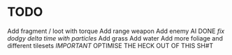 # TODO

Add fragment / loot with torque
Add range weapon
Add enemy AI
DONE *fix dodgy delta time with particles*
Add grass
Add water
Add more foliage and different tilesets
*IMPORTANT* OPTIMISE THE HECK OUT OF THIS SH#T
